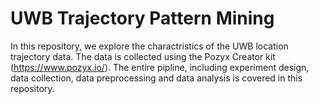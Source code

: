 # UWB Trajectory Pattern Mining
In this repository, we explore the charactristics of the UWB location trajectory data. The data is collected using the Pozyx Creator kit (https://www.pozyx.io/). The entire pipline, including experiment design, data collection, data preprocessing and data analysis is covered in this repository.

